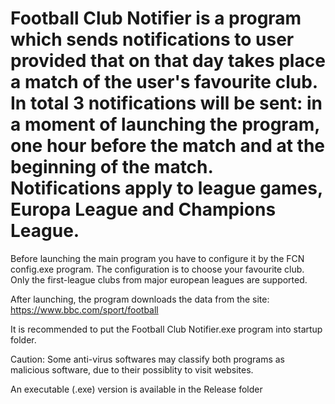 # Football Club Notifier is a program which sends notifications to user provided that on that day takes place a match of the user's favourite club. In total 3 notifications will be sent: in a moment of launching the program, one hour before the match and at the beginning of the match. Notifications apply to league games, Europa League and Champions League.
Before launching the main program you have to configure it by the FCN config.exe program. The configuration is to choose your favourite club. Only the first-league clubs from major european leagues are supported.

After launching, the program downloads the data from the site: https://www.bbc.com/sport/football

It is recommended to put the Football Club Notifier.exe program into startup folder.

Caution: Some anti-virus softwares may classify both programs as malicious software, due to their possiblity to visit websites.

An executable (.exe) version is available in the Release folder
